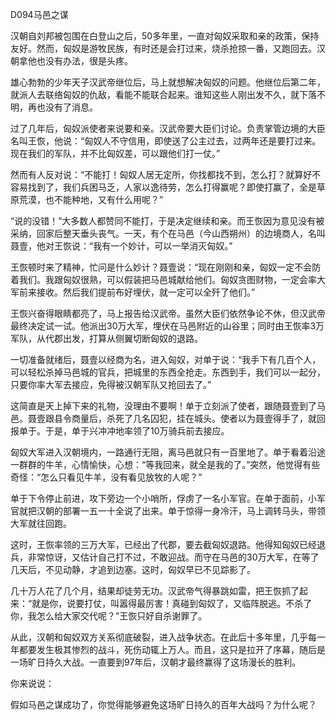 D094马邑之谋

汉朝自刘邦被包围在白登山之后，50多年里，一直对匈奴采取和亲的政策，保持友好。然而，匈奴是游牧民族，有时还是会打过来，烧杀抢掠一番，又跑回去。汉朝拿他也没有办法，很是头疼。

雄心勃勃的少年天子汉武帝继位后，马上就想解决匈奴的问题。他继位后第二年，就派人去联络匈奴的仇敌，看能不能联合起来。谁知这些人刚出发不久，就下落不明，再也没有了消息。

过了几年后，匈奴派使者来说要和亲。汉武帝要大臣们讨论。负责掌管边境的大臣名叫王恢，他说：“匈奴人不守信用，即使送了公主过去，过两年还是要打过来。现在我们的军队，并不比匈奴差，可以跟他们打一仗。”

然而有人反对说：“不能打！匈奴人居无定所，你找都找不到，怎么打？就算好不容易找到了，我们兵困马乏，人家以逸待劳，怎么打得赢呢？即使打赢了，全是草原荒漠，也不能种地，又有什么用呢？”

“说的没错！”大多数人都赞同不能打，于是决定继续和亲。而王恢因为意见没有被采纳，回家后整天垂头丧气。一天，有个在马邑（今山西朔州）的边境商人，名叫聂壹，他对王恢说：“我有一个妙计，可以一举消灭匈奴。”

王恢顿时来了精神，忙问是什么妙计？聂壹说：“现在刚刚和亲，匈奴一定不会防着我们。我跟匈奴很熟，可以假装把马邑城献给他们。匈奴贪图财物，一定会率大军前来接收。然后我们提前布好埋伏，就一定可以全歼了他们。”

王恢兴奋得眼睛都亮了，马上报告给汉武帝。虽然大臣们依然争论不休，但汉武帝最终决定试一试。他派出30万大军，埋伏在马邑附近的山谷里；同时由王恢率3万军队，从代郡出发，打算从侧翼切断匈奴的退路。

一切准备就绪后，聂壹以经商为名，进入匈奴，对单于说：“我手下有几百个人，可以轻松杀掉马邑城的官兵，把城里的东西全抢走。东西到手，我们可以一起分，只要你率大军去接应，免得被汉朝军队又抢回去了。”

这简直是天上掉下来的礼物，没理由不要啊！单于立刻派了使者，跟随聂壹到了马邑。聂壹跟县令商量后，杀死了几名囚犯，挂在城头。使者以为聂壹得手了，就回报单于。于是，单于兴冲冲地率领了10万骑兵前去接应。

匈奴大军进入汉朝境内，一路通行无阻，离马邑就只有一百里地了。单于看着沿途一群群的牛羊，心情愉快，心想：“等我回来，就全是我的了。”突然，他觉得有些奇怪：“怎么只看见牛羊，没有看见放牧的人呢？”

单于下令停止前进，攻下旁边一个小哨所，俘虏了一名小军官。在单于面前，小军官就把汉朝的部署一五一十全说了出来。单于惊得一身冷汗，马上调转马头，带领大军就往回跑。

这时，王恢率领的三万大军，已经出了代郡，要去截匈奴退路。他得知匈奴已经退兵，非常惊讶，又估计自己打不过，不敢迎战。而守在马邑的30万大军，在等了几天后，不见动静，才追到边塞。这时，匈奴早已不见踪影了。

几十万人花了几个月，结果却徒劳无功。汉武帝气得暴跳如雷，把王恢抓了起来：“就是你，说要打仗，叫嚣得最厉害！真碰到匈奴了，又临阵脱逃。不杀了你，我怎么给大家交代呢？”王恢只好自杀谢罪了。

从此，汉朝和匈奴双方关系彻底破裂，进入战争状态。在此后十多年里，几乎每一年都要发生极其惨烈的战斗，死伤动辄上万人。而且，这只是拉开了序幕，随后是一场旷日持久大战。一直要到97年后，汉朝才最终赢得了这场漫长的胜利。

你来说说：

假如马邑之谋成功了，你觉得能够避免这场旷日持久的百年大战吗？为什么呢？



